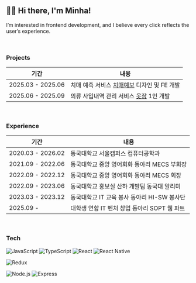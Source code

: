 ## 👋🏻 Hi there, I'm Minha!

I’m interested in frontend development, and I believe every click reflects the user’s experience.

<!--
**sminha/sminha** is a ✨ _special_ ✨ repository because its `README.md` (this file) appears on your GitHub profile.

Here are some ideas to get you started:

- 🔭 I’m currently working on ...
- 🌱 I’m currently learning ...
- 👯 I’m looking to collaborate on ...
- 🤔 I’m looking for help with ...
- 💬 Ask me about ...
- 📫 How to reach me: ...
- 😄 Pronouns: ...
- ⚡ Fun fact: ...
-->

<br>

### Projects

| 기간 | 내용 |
|------|------|
| 2025.03 - 2025.06 | 치매 예측 서비스 [치매예보](https://github.com/sminha/dementia-forecast) 디자인 및 FE 개발 |
| 2025.06 - 2025.09 | 의류 사입내역 관리 서비스 [옷장](https://github.com/sminha/clothing-receipt-manger-v2) 1인 개발 |

<br>

### Experience

| 기간 | 내용 |
|------|------|
| 2020.03 - 2026.02 | 동국대학교 서울캠퍼스 컴퓨터공학과 |
| 2021.09 - 2022.06 | 동국대학교 중앙 영어회화 동아리 MECS 부회장 |
| 2022.09 - 2022.12 | 동국대학교 중앙 영어회화 동아리 MECS 회장 |
| 2022.09 - 2023.06 | 동국대학교 홍보실 산하 개발팀 동국대 알리미 |
| 2023.03 - 2023.12 | 동국대학교 IT 교육 봉사 동아리 HI-SW 봉사단 |
| 2025.09 -  | 대학생 연합 IT 벤처 창업 동아리 SOPT 웹 파트|

<br>

### Tech

<!-- ![HTML5](https://img.shields.io/badge/HTML5-E34F26?style=for-the-badge&logo=html5&logoColor=white) -->
<!-- ![CSS3](https://img.shields.io/badge/CSS3-1572B6?style=for-the-badge&logo=css3&logoColor=white) -->
<!-- ![Next.js](https://img.shields.io/badge/Next.js-000000?style=for-the-badge&logo=nextdotjs&logoColor=white) -->
<!-- ![React](https://img.shields.io/badge/React-20232A?style=for-the-badge&logo=react&logoColor=61DAFB) -->
<!-- ![React Native](https://img.shields.io/badge/React%20Native-20232A?style=for-the-badge&logo=react&logoColor=61DAFB) -->
![JavaScript](https://img.shields.io/badge/JavaScript-F7DF1E?style=for-the-badge&logo=javascript&logoColor=black)
![TypeScript](https://img.shields.io/badge/TypeScript-3178C6?style=for-the-badge&logo=typescript&logoColor=white)
![React](https://img.shields.io/badge/React-61DAFB?style=for-the-badge&logo=react&logoColor=white)
![React Native](https://img.shields.io/badge/React%20Native-61DAFB?style=for-the-badge&logo=react&logoColor=white)

<!-- ![Redux Toolkit](https://img.shields.io/badge/Redux%20Toolkit-764ABC?style=for-the-badge&logo=redux&logoColor=white) -->
![Redux](https://img.shields.io/badge/Redux-764ABC?style=for-the-badge&logo=redux&logoColor=white)

![Node.js](https://img.shields.io/badge/Node.js-339933?style=for-the-badge&logo=nodedotjs&logoColor=white)
![Express](https://img.shields.io/badge/Express-000000?style=for-the-badge&logo=express&logoColor=white)
